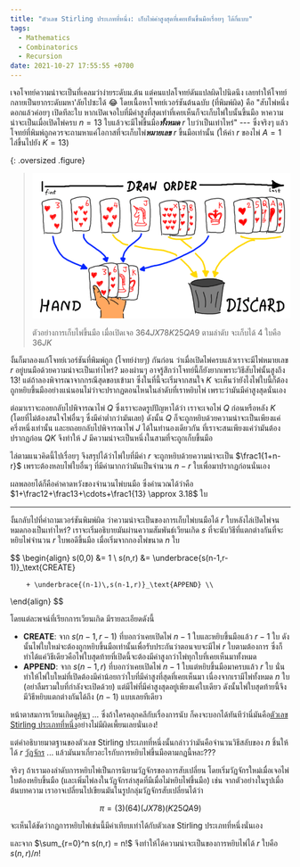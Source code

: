 ```yaml
---
title: "ตัวเลข Stirling ประเภทที่หนึ่ง: เก็บไพ่ค่าสูงสุดที่เคยเห็นขึ้นมือเรื่อยๆ ได้กี่แบบ"
tags:
  - Mathematics
  - Combinatorics
  - Recursion
date: 2021-10-27 17:55:55 +0700
---
```


เจอโจทย์ความน่าจะเป็นที่เคลมว่าง่ายระดับม.ต้น แต่คนแปลโจทย์ดันแปลผิดไปนิดนึง เลยทำให้โจทย์กลายเป็นยากระดับมหา'ลัยไปซะได้ 😂 โดยเนื้อหาโจทย์เวอร์ชันต้นฉบับ (ที่พิมพ์ผิด) คือ "สับไพ่หนึ่งดอกแล้วค่อยๆ เปิดทีละใบ หากเปิดเจอใบที่มีค่าสูงที่สุดเท่าที่เคยเห็นก็จะเก็บไพ่ใบนั้นขึ้นมือ หาความน่าจะเป็นเมื่อเปิดไพ่ครบ $n=13$ ใบแล้วจะมีไพ่ขึ้นมือ***ทั้งหมด*** $r$ ใบว่าเป็นเท่าไหร่" --- ซึ่งจริงๆ แล้วโจทย์ที่พิมพ์ถูกควรจะถามหาแค่โอกาสที่จะเก็บไพ่***หมายเลข*** $r$ ขึ้นมือเท่านั้น (ให้ค่า $r$ ของไพ่ $A=1$ ไล่ขึ้นไปยัง $K=13$)

{: .oversized .figure}
> ![](/images/math/take-higest-cards.png)
>
> ตัวอย่างการเก็บไพ่ขึ้นมือ เมื่อเปิดเจอ $364JX78K25QA9$ ตามลำดับ จะเก็บได้ 4 ใบคือ $36JK$

งั้นก็มาลองแก้โจทย์เวอร์ชันที่พิมพ์ถูก (โจทย์ง่ายๆ) กันก่อน ว่าเมื่อเปิดไพ่ครบแล้วเราจะมีไพ่หมายเลข $r$ อยู่บนมือด้วยความน่าจะเป็นเท่าไหร่? มองผ่านๆ อาจรู้สึกว่าโจทย์นี้ก็ยังยากเพราะวิธีสับไพ่นั้นสูงถึง $13!$ แต่ถ้าลองพิจารณาจากกรณีสุดขอบเข้ามา ซึ่งในที่นี้จะเริ่มจากสนใจ $K$ จะเห็นว่ายังไงไพ่ใบนี้ก็ต้องถูกหยิบขึ้นมืออย่างแน่นอนไม่ว่าจะปรากฏตอนไหนในลำดับที่เราหยิบไพ่ เพราะว่ามันมีค่าสูงสุดนั่นเอง

ต่อมาเราจะถอยกลับไปพิจารณาไพ่ $Q$ ซึ่งเราจะลดรูปปัญหาได้ว่า เราจะเจอไพ่ $Q$ ก่อนหรือหลัง $K$ (โดยที่ไม่ต้องสนใจไพ่อื่นๆ ซึ่งมีค่าต่ำกว่ามันเลย) ดังนั้น $Q$ ก็จะถูกหยิบด้วยความน่าจะเป็นเพียงแค่ครึ่งหนึ่งเท่านั้น และยถอยกลับไปพิจารณาไพ่ $J$ ได้ในทำนองเดียวกัน ที่เราจะสนเพียงแค่ว่ามันต้องปรากฏก่อน $QK$ จึงทำให้ $J$ มีความน่าจะเป็นหนึ่งในสามที่จะถูกเก็บขึ้นมือ

ไล่ตามแนวคิดนี้ไปเรื่อยๆ จึงสรุปได้ว่าไพ่ใบที่มีค่า $r$ จะถูกหยิบด้วยความน่าจะเป็น $\frac1{1+n-r}$ เพราะต้องหลบไพ่ใบอื่นๆ ที่มีค่ามากกว่ามันเป็นจำนวน $n-r$ ใบเพื่อมาปรากฏก่อนนั่นเอง

ผลพลอยได้ก็คือค่าคาดหวังของจำนวนไพ่บนมือ ซึ่งคำนวณได้ว่าคือ $1+\frac12+\frac13+\cdots+\frac1{13} \approx 3.18$ ใบ

---

งั้นกลับไปที่คำถามเวอร์ชันพิมพ์ผิด ว่าความน่าจะเป็นของการเก็บไพ่บนมือได้ $r$ ใบหลังไล่เปิดไพ่จนหมดกองเป็นเท่าไหร่? เราจะเริ่มอธิบายมันผ่านความสัมพันธ์เวียนเกิด $s$ ที่จะนับวิธีที่แตกต่างกันที่จะหยิบไพ่จำนวน $r$ ใบพอดีขึ้นมือ เมื่อเริ่มจากกองไพ่ขนาด $n$ ใบ

$$ \begin{align}
s(0,0) &= 1 \\
s(n,r) &= \underbrace{s(n-1,r-1)}_\text{CREATE}

        + \underbrace{(n-1)\,s(n-1,r)}_\text{APPEND} \\
\end{align} $$

โดยแต่ละพจน์ที่เรียกการเวียนเกิด มีรายละเอียดดังนี้

- **CREATE**: จาก $s(n-1,r-1)$ ที่บอกว่าเคยเปิดไพ่ $n-1$ ใบและหยิบขึ้นมือแล้ว $r-1$ ใบ ดังนั้นไพ่ใบใหม่จะต้องถูกหยิบขึ้นมือเท่านั้นเพื่อรับประกันว่าตอนจบจะมีไพ่ $r$ ใบตามต้องการ ซึ่งก็ทำได้แค่วิธีเดียวคือไพ่ใบสุดท้ายที่เปิดนี้จะต้องมีค่าสูงกว่าไพ่ทุกใบที่เคยเห็นมาทั้งหมด
- **APPEND**: จาก $s(n-1,r)$ ที่บอกว่าเคยเปิดไพ่ $n-1$ ใบแต่หยิบขึ้นมือมาครบแล้ว $r$ ใบ นั่นทำให้ไพ่ใบใหม่ที่เปิดต้องมีค่าน้อยกว่าใบที่มีค่าสูงที่สุดที่เคยเห็นมา เนื่องจากเรามีไพ่ทั้งหมด $n$ ใบ (อย่าลืมรวมใบที่กำลังจะเปิดด้วย) แต่มีไพ่ที่มีค่าสูงสุดอยู่เพียงแค่ใบเดียว ดังนั้นไพ่ใบสุดท้ายนี้จึงมีวิธีหยิบแตกต่างกันได้ถึง $(n-1)$ แบบเลยทีเดียว

หน้าตาสมการเวียนเกิดดู[คุ้นๆ][self stirling 2nd] ... ซึ่งถ้าใครคลุกคลีกับเรื่องการนับ ก็คงจะบอกได้ทันทีว่านี่มันคือ[ตัวเลข Stirling ประเภทที่หนึ่ง][stirling 1st]อย่างไม่มีผิดเพี้ยนเลยนั่นเอง!

แต่คำอธิบายมาตฐานของตัวเลข Stirling ประเภทที่หนึ่งนั้นกล่าวว่ามันคือจำนวนวิธีสลับของ $n$ ชิ้นให้ได้ $r$ [วัฏจักร][cycles] ... แล้วมันมาเกี่ยวอะไรกับการหยิบไพ่ขึ้นมือตามกฏนี้หละ???

จริงๆ ถ้าเรามองลำดับการหยิบไพ่เป็นการนิยามวัฏจักรของการสับเปลี่ยน โดยเริ่มวัฏจักรใหม่เมื่อเจอไพ่ใบต้องหยิบขึ้นมือ (และเพิ่มไพ่ลงในวัฏจักรล่าสุดที่มีเมื่อไม่หยิบไพ่ขึ้นมือ) เช่น จากตัวอย่างในรูปเมื่อต้นบทความ เราอาจเปลี่ยนไปเขียนมันในรูปกลุ่มวัฏจักรสับเปลี่ยนได้ว่า

$$
\pi = (3)(64)(JX78)(K25QA9)
$$

จะเห็นได้ชัดว่ากฏการหยิบไพ่เช่นนี้มีค่าเทียบเท่าได้กับตัวเลข Stirling ประเภทที่หนึ่งนั่นเอง

และจาก $\sum_{r=0}^n s(n,r) = n!$ จึงทำให้ได้ความน่าจะเป็นของการหยิบไพ่ได้ $r$ ใบคือ $s(n,r)/n!$


[self stirling 2nd]: /2016/05/09/stirling-2nd.html

[stirling 1st]: //en.wikipedia.org/wiki/Stirling_numbers_of_the_first_kind
[cycles]: //en.wikipedia.org/wiki/Cycles_and_fixed_points